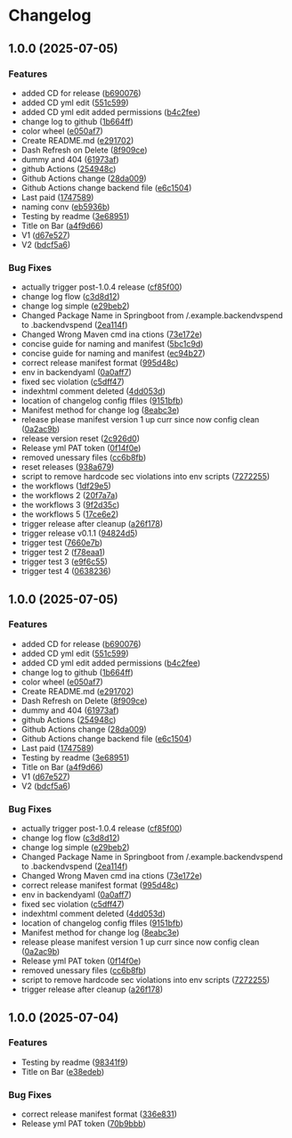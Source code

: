 # Changelog

## 1.0.0 (2025-07-05)


### Features

* added CD for release ([b690076](https://github.com/VarunCypherV/VSpend/commit/b69007666e7074648a2618f35c133d26ef2f2392))
* added CD yml edit ([551c599](https://github.com/VarunCypherV/VSpend/commit/551c5996fd7a6aa6240fe2487d82514697fb45bc))
* added CD yml edit added permissions ([b4c2fee](https://github.com/VarunCypherV/VSpend/commit/b4c2feeaadca12e70abc85e3cf0521ee5c4be9cb))
* change log to github ([1b664ff](https://github.com/VarunCypherV/VSpend/commit/1b664fffcff375864891a0aea0669dfc01b72956))
* color wheel ([e050af7](https://github.com/VarunCypherV/VSpend/commit/e050af797260ad29e7143e2e23aa2de5f510c946))
* Create README.md ([e291702](https://github.com/VarunCypherV/VSpend/commit/e291702a9b0a417a6c2123e0cc617013f7a2056b))
* Dash Refresh on Delete ([8f909ce](https://github.com/VarunCypherV/VSpend/commit/8f909ce84405b5f7f38f7ca4563c81f12964b68c))
* dummy and 404 ([61973af](https://github.com/VarunCypherV/VSpend/commit/61973afddb0085edc9783f8b2ba9429f7b248c96))
* github Actions ([254948c](https://github.com/VarunCypherV/VSpend/commit/254948c421032f0ebe9f3246a6b9b2dab8c48c67))
* Github Actions change ([28da009](https://github.com/VarunCypherV/VSpend/commit/28da009156bc118450555fa246c3b8a1be6b98bc))
* Github Actions change backend file ([e6c1504](https://github.com/VarunCypherV/VSpend/commit/e6c1504f0421e702e628f25c31d4a9d28e481611))
* Last paid ([1747589](https://github.com/VarunCypherV/VSpend/commit/1747589ad7838dc499cce5ef55eae90a1241e41c))
* naming conv ([eb5936b](https://github.com/VarunCypherV/VSpend/commit/eb5936bbd6550508ecdfebbf6e32096afef6abdc))
* Testing by readme ([3e68951](https://github.com/VarunCypherV/VSpend/commit/3e68951eb421c45acd6cec6ecaad7711a931bfcf))
* Title on Bar ([a4f9d66](https://github.com/VarunCypherV/VSpend/commit/a4f9d660237b2f7e74d8e07c4722ce10c73982d0))
* V1 ([d67e527](https://github.com/VarunCypherV/VSpend/commit/d67e52725f4b350048ad71cc4a611359ee9c37d7))
* V2 ([bdcf5a6](https://github.com/VarunCypherV/VSpend/commit/bdcf5a63ede0691f3a3d373c35dac486f334bc3a))


### Bug Fixes

* actually trigger post-1.0.4 release ([cf85f00](https://github.com/VarunCypherV/VSpend/commit/cf85f00de21adfb71d28923b90dc3ca9444b6688))
* change log flow ([c3d8d12](https://github.com/VarunCypherV/VSpend/commit/c3d8d125ecb66fe0e9f6ad1ce839786e6f2d1763))
* change log simple ([e29beb2](https://github.com/VarunCypherV/VSpend/commit/e29beb253dbf77b6f357ac3705714c779b9343f3))
* Changed Package Name in Springboot from /.example.backendvspend to .backendvspend ([2ea114f](https://github.com/VarunCypherV/VSpend/commit/2ea114f930c2ddff5088f6d4f107c4649eb7c1a9))
* Changed Wrong Maven cmd ina ctions ([73e172e](https://github.com/VarunCypherV/VSpend/commit/73e172e78a59ed6087f59089be3a7ea48cd92414))
* concise guide for naming and manifest ([5bc1c9d](https://github.com/VarunCypherV/VSpend/commit/5bc1c9d601adf2295af0c00a2998ae29e89c1369))
* concise guide for naming and manifest ([ec94b27](https://github.com/VarunCypherV/VSpend/commit/ec94b27f5e92ed20567528f4b53d9e42e5a33daa))
* correct release manifest format ([995d48c](https://github.com/VarunCypherV/VSpend/commit/995d48cd00667f0462b71153030d0ec12db66e29))
* env in backendyaml ([0a0aff7](https://github.com/VarunCypherV/VSpend/commit/0a0aff75ff5cdbd73875b2b5379eb989df5eadce))
* fixed sec violation ([c5dff47](https://github.com/VarunCypherV/VSpend/commit/c5dff47c15faf76c6423d9846c2631a60e7f3062))
* indexhtml comment deleted ([4dd053d](https://github.com/VarunCypherV/VSpend/commit/4dd053d8ce2293cfb74ee8a301e6700e2d57d639))
* location of changelog config ffiles ([9151bfb](https://github.com/VarunCypherV/VSpend/commit/9151bfb096c51dcfdc7e44428a788a0e5089035a))
* Manifest method for change log ([8eabc3e](https://github.com/VarunCypherV/VSpend/commit/8eabc3e4393ba3ad540f79f9b9d31561615769db))
* release please manifest version 1 up curr since now config clean ([0a2ac9b](https://github.com/VarunCypherV/VSpend/commit/0a2ac9b59b820d0523f85ef75652b9141edfedbc))
* release version reset ([2c926d0](https://github.com/VarunCypherV/VSpend/commit/2c926d0695ef44ee475a5b8e464ddbc810053d25))
* Release yml PAT token ([0f14f0e](https://github.com/VarunCypherV/VSpend/commit/0f14f0eeb9cddb4a07a0779b2f573930dc8cfcf6))
* removed unessary files ([cc6b8fb](https://github.com/VarunCypherV/VSpend/commit/cc6b8fb997582d3f40299fd08673cbc4a2ae75d3))
* reset releases ([938a679](https://github.com/VarunCypherV/VSpend/commit/938a679dd15b50ea1b5ad1888976eb59a41d7f73))
* script to remove hardcode sec violations into env scripts ([7272255](https://github.com/VarunCypherV/VSpend/commit/72722554d9cbd55e5fbb218bf8041d8cbbb2c879))
* the workflows ([1df29e5](https://github.com/VarunCypherV/VSpend/commit/1df29e5e4f68e57e83017d914a57c08c44da1a4e))
* the workflows 2 ([20f7a7a](https://github.com/VarunCypherV/VSpend/commit/20f7a7a08319e058078155ffba8f1a6bacbe38fc))
* the workflows 3 ([9f2d35c](https://github.com/VarunCypherV/VSpend/commit/9f2d35ccc07c66d16b50c51b6ebd36a2b472562d))
* the workflows 5 ([17ce6e2](https://github.com/VarunCypherV/VSpend/commit/17ce6e253a212e854d07b6e11e4586d1f327b54b))
* trigger release after cleanup ([a26f178](https://github.com/VarunCypherV/VSpend/commit/a26f178757be946b66f87aa1048b8cd395ffc30a))
* trigger release v0.1.1 ([94824d5](https://github.com/VarunCypherV/VSpend/commit/94824d5a7082803390fe43c59a83e53a72b5b343))
* trigger test ([7660e7b](https://github.com/VarunCypherV/VSpend/commit/7660e7b6c1f30d00bbc09732cf36765ed9ab6a91))
* trigger test 2 ([f78eaa1](https://github.com/VarunCypherV/VSpend/commit/f78eaa1d712a1dd209d5c6f0d18e50072ae0ccc6))
* trigger test 3 ([e9f6c55](https://github.com/VarunCypherV/VSpend/commit/e9f6c550bc7d3a6a58a1ea5d6a098c145cacf847))
* trigger test 4 ([0638236](https://github.com/VarunCypherV/VSpend/commit/063823695c8e78ade73aa280ded0100209060b9c))

## 1.0.0 (2025-07-05)


### Features

* added CD for release ([b690076](https://github.com/VarunCypherV/VSpend/commit/b69007666e7074648a2618f35c133d26ef2f2392))
* added CD yml edit ([551c599](https://github.com/VarunCypherV/VSpend/commit/551c5996fd7a6aa6240fe2487d82514697fb45bc))
* added CD yml edit added permissions ([b4c2fee](https://github.com/VarunCypherV/VSpend/commit/b4c2feeaadca12e70abc85e3cf0521ee5c4be9cb))
* change log to github ([1b664ff](https://github.com/VarunCypherV/VSpend/commit/1b664fffcff375864891a0aea0669dfc01b72956))
* color wheel ([e050af7](https://github.com/VarunCypherV/VSpend/commit/e050af797260ad29e7143e2e23aa2de5f510c946))
* Create README.md ([e291702](https://github.com/VarunCypherV/VSpend/commit/e291702a9b0a417a6c2123e0cc617013f7a2056b))
* Dash Refresh on Delete ([8f909ce](https://github.com/VarunCypherV/VSpend/commit/8f909ce84405b5f7f38f7ca4563c81f12964b68c))
* dummy and 404 ([61973af](https://github.com/VarunCypherV/VSpend/commit/61973afddb0085edc9783f8b2ba9429f7b248c96))
* github Actions ([254948c](https://github.com/VarunCypherV/VSpend/commit/254948c421032f0ebe9f3246a6b9b2dab8c48c67))
* Github Actions change ([28da009](https://github.com/VarunCypherV/VSpend/commit/28da009156bc118450555fa246c3b8a1be6b98bc))
* Github Actions change backend file ([e6c1504](https://github.com/VarunCypherV/VSpend/commit/e6c1504f0421e702e628f25c31d4a9d28e481611))
* Last paid ([1747589](https://github.com/VarunCypherV/VSpend/commit/1747589ad7838dc499cce5ef55eae90a1241e41c))
* Testing by readme ([3e68951](https://github.com/VarunCypherV/VSpend/commit/3e68951eb421c45acd6cec6ecaad7711a931bfcf))
* Title on Bar ([a4f9d66](https://github.com/VarunCypherV/VSpend/commit/a4f9d660237b2f7e74d8e07c4722ce10c73982d0))
* V1 ([d67e527](https://github.com/VarunCypherV/VSpend/commit/d67e52725f4b350048ad71cc4a611359ee9c37d7))
* V2 ([bdcf5a6](https://github.com/VarunCypherV/VSpend/commit/bdcf5a63ede0691f3a3d373c35dac486f334bc3a))


### Bug Fixes

* actually trigger post-1.0.4 release ([cf85f00](https://github.com/VarunCypherV/VSpend/commit/cf85f00de21adfb71d28923b90dc3ca9444b6688))
* change log flow ([c3d8d12](https://github.com/VarunCypherV/VSpend/commit/c3d8d125ecb66fe0e9f6ad1ce839786e6f2d1763))
* change log simple ([e29beb2](https://github.com/VarunCypherV/VSpend/commit/e29beb253dbf77b6f357ac3705714c779b9343f3))
* Changed Package Name in Springboot from /.example.backendvspend to .backendvspend ([2ea114f](https://github.com/VarunCypherV/VSpend/commit/2ea114f930c2ddff5088f6d4f107c4649eb7c1a9))
* Changed Wrong Maven cmd ina ctions ([73e172e](https://github.com/VarunCypherV/VSpend/commit/73e172e78a59ed6087f59089be3a7ea48cd92414))
* correct release manifest format ([995d48c](https://github.com/VarunCypherV/VSpend/commit/995d48cd00667f0462b71153030d0ec12db66e29))
* env in backendyaml ([0a0aff7](https://github.com/VarunCypherV/VSpend/commit/0a0aff75ff5cdbd73875b2b5379eb989df5eadce))
* fixed sec violation ([c5dff47](https://github.com/VarunCypherV/VSpend/commit/c5dff47c15faf76c6423d9846c2631a60e7f3062))
* indexhtml comment deleted ([4dd053d](https://github.com/VarunCypherV/VSpend/commit/4dd053d8ce2293cfb74ee8a301e6700e2d57d639))
* location of changelog config ffiles ([9151bfb](https://github.com/VarunCypherV/VSpend/commit/9151bfb096c51dcfdc7e44428a788a0e5089035a))
* Manifest method for change log ([8eabc3e](https://github.com/VarunCypherV/VSpend/commit/8eabc3e4393ba3ad540f79f9b9d31561615769db))
* release please manifest version 1 up curr since now config clean ([0a2ac9b](https://github.com/VarunCypherV/VSpend/commit/0a2ac9b59b820d0523f85ef75652b9141edfedbc))
* Release yml PAT token ([0f14f0e](https://github.com/VarunCypherV/VSpend/commit/0f14f0eeb9cddb4a07a0779b2f573930dc8cfcf6))
* removed unessary files ([cc6b8fb](https://github.com/VarunCypherV/VSpend/commit/cc6b8fb997582d3f40299fd08673cbc4a2ae75d3))
* script to remove hardcode sec violations into env scripts ([7272255](https://github.com/VarunCypherV/VSpend/commit/72722554d9cbd55e5fbb218bf8041d8cbbb2c879))
* trigger release after cleanup ([a26f178](https://github.com/VarunCypherV/VSpend/commit/a26f178757be946b66f87aa1048b8cd395ffc30a))

## 1.0.0 (2025-07-04)


### Features

* Testing by readme ([98341f9](https://github.com/VarunCypherV/VSpend/commit/98341f95dcefbdd980564b8b1d402c5e78e81a60))
* Title on Bar ([e38edeb](https://github.com/VarunCypherV/VSpend/commit/e38edebaf8080745183ca39ae7aab4f867f0101b))


### Bug Fixes

* correct release manifest format ([336e831](https://github.com/VarunCypherV/VSpend/commit/336e8316809f28378095b758d11e5a3cd496b14e))
* Release yml PAT token ([70b9bbb](https://github.com/VarunCypherV/VSpend/commit/70b9bbb5680bdb2be3672ab457c1c6ae9778f9e8))
